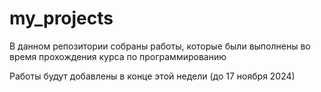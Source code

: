 # my_projects
В данном репозитории собраны работы, которые были выполнены во время прохождения курса по программированию

Работы будут добавлены в конце этой недели (до 17 ноября 2024)
